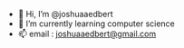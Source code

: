 - 👋 Hi, I’m @joshuaaedbert
- 🌱 I’m currently learning computer science
- 📫 email : joshuaaedbert@gmail.com

<!---
joshuaaedbert/joshuaaedbert is a ✨ special ✨ repository because its `README.md` (this file) appears on your GitHub profile.
You can click the Preview link to take a look at your changes.
--->
